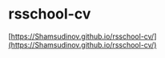 # rsschool-cv
[https://Shamsudinov.github.io/rsschool-cv/](https://Shamsudinov.github.io/rsschool-cv/)